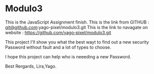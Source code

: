 # Modulo3
This is the JavaScript Assignment finish.
This is the link from GITHUB : git@github.com:yago-pixel/modulo3.git
This is the link to navagate on website : https://github.com/yago-pixel/modulo3.git

This project I'll show you what the best wayt to find out a new security Password without fault and a lot of types to choose. 

I hope this project can help who is neeeding a new Password.

Best Rergards,
Lira,Yago.
